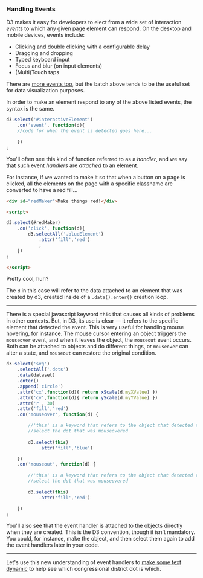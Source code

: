 ### Handling Events

D3 makes it easy for developers to elect from a wide set of interaction *events* to which any given page element can respond. On the desktop and mobile devices, events include:

- Clicking and double clicking with a configurable delay
- Dragging and dropping
- Typed keyboard input
- Focus and blur (on input elements)
- (Multi)Touch taps

There are [more events too](https://developer.mozilla.org/en-US/docs/Web/API/Event), but the batch above tends to be the useful set for data visualization purposes.

In order to make an element respond to any of the above listed events, the syntax is the same.

```js
d3.select('#interactiveElement')
	.on('event', function(d){
	//code for when the event is detected goes here...

	})
;

```

You'll often see this kind of function referred to as a *handler*, and we say that such event *handlers* are *attached* to an element.

For instance, if we wanted to make it so that when a button on a page is clicked, all the elements on the page with a specific classname are converted to have a red fill...

```html
<div id="redMaker">Make things red!</div>

<script>

d3.select(#redMaker)
	.on('click', function(d){
		d3.selectAll('.blueElement')
			.attr('fill','red')
			;
	})
;

</script>
```

Pretty cool, huh?

The `d` in this case will refer to the data attached to an element that was created by d3, created inside of a `.data().enter()` creation loop.

-----

There is a special javascript keyword `this` that causes all kinds of problems in other contexts. But, in D3, its use is clear — it refers to the specific element that detected the event. This is very useful for handling mouse hovering, for instance. The mouse cursor entering an object triggers the `mouseover` event, and when it leaves the object, the `mouseout` event occurs. Both can be attached to objects and do different things, or `mouseover` can alter a state, and `mouseout` can restore the original condition.

```js
d3.select('svg')
	.selectAll('.dots')
	.data(dataset)
	.enter()
	.append('circle')
	.attr('cx',function(d){ return xScale(d.myXValue) })
	.attr('cy',function(d){ return yScale(d.myYValue) })
	.attr('r', 30)
	.attr('fill','red')
	.on('mouseover', function(d) {

		//'this' is a keyword that refers to the object that detected the event
		//select the dot that was mouseovered
		
		d3.select(this)
			.attr('fill','blue')

	})
	.on('mouseout', function(d) {

		//'this' is a keyword that refers to the object that detected the event
		//select the dot that was mouseovered
		
		d3.select(this)
			.attr('fill','red')

	})
;
```				

You'll also see that the event handler is attached to the objects directly when they are created. This is the D3 convention, though it isn't mandatory. You could, for instance, make the object, and then select them again to add the event handlers later in your code.

-----

Let's use this new understanding of event handlers to [make some text dynamic](textswitch.md) to help see which congressional district dot is which.

